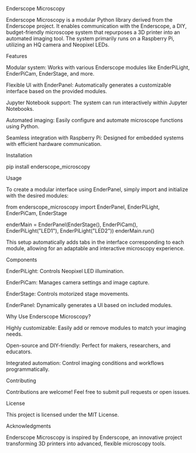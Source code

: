 Enderscope Microscopy

Enderscope Microscopy is a modular Python library derived from the Enderscope project. It enables communication with the Enderscope, a DIY, budget-friendly microscope system that repurposes a 3D printer into an automated imaging tool. The system primarily runs on a Raspberry Pi, utilizing an HQ camera and Neopixel LEDs.

Features

Modular system: Works with various Enderscope modules like EnderPiLight, EnderPiCam, EnderStage, and more.

Flexible UI with EnderPanel: Automatically generates a customizable interface based on the provided modules.

Jupyter Notebook support: The system can run interactively within Jupyter Notebooks.

Automated imaging: Easily configure and automate microscope functions using Python.

Seamless integration with Raspberry Pi: Designed for embedded systems with efficient hardware communication.

Installation

pip install enderscope_microscopy

Usage

To create a modular interface using EnderPanel, simply import and initialize with the desired modules:

from enderscope_microscopy import EnderPanel, EnderPiLight, EnderPiCam, EnderStage

enderMain = EnderPanel(EnderStage(), EnderPiCam(), EnderPiLight("LED1"), EnderPiLight("LED2"))
enderMain.run()

This setup automatically adds tabs in the interface corresponding to each module, allowing for an adaptable and interactive microscopy experience.

Components

EnderPiLight: Controls Neopixel LED illumination.

EnderPiCam: Manages camera settings and image capture.

EnderStage: Controls motorized stage movements.

EnderPanel: Dynamically generates a UI based on included modules.

Why Use Enderscope Microscopy?

Highly customizable: Easily add or remove modules to match your imaging needs.

Open-source and DIY-friendly: Perfect for makers, researchers, and educators.

Integrated automation: Control imaging conditions and workflows programmatically.

Contributing

Contributions are welcome! Feel free to submit pull requests or open issues.

License

This project is licensed under the MIT License.

Acknowledgments

Enderscope Microscopy is inspired by Enderscope, an innovative project transforming 3D printers into advanced, flexible microscopy tools.


